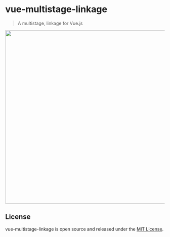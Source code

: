 # vue-multistage-linkage 
> A multistage, linkage for Vue.js                                         
<p align="center">
    <a href="https://lets-blade.com"><img src="https://timgsa.baidu.com/timg?image&quality=80&size=b10000_10000&sec=1513438288&di=7501d9cbb876dbf8e189d846e72dc1f0&src=http://easyread.ph.126.net/e09BC9VNjw0fmSDrvpjVog==/7916749801802782271.jpg" width="550"/></a>
</p>                                          

## License
vue-multistage-linkage is open source and released under the [MIT License](LICENSE).